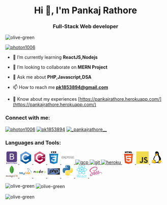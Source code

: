 <h1 align="center">Hi 👋, I'm Pankaj Rathore</h1>
<h3 align="center">Full-Stack Web developer</h3>

<p align="left"> <img src="https://komarev.com/ghpvc/?username=olive-green&label=Profile%20views&color=0e75b6&style=flat" alt="olive-green" /> </p>

<p align="left"> <a href="https://twitter.com/photon1006" target="blank"><img src="https://img.shields.io/twitter/follow/photon1006?logo=twitter&style=for-the-badge" alt="photon1006" /></a> </p>

- 🌱 I’m currently learning **ReactJS,Nodejs**

- 👯 I’m looking to collaborate on **MERN Project**

- 💬 Ask me about **PHP,Javascript,DSA**

- 📫 How to reach me **pk1853894@gmail.com**

- 📄 Know about my experiences [https://pankajrathore.herokuapp.com/](https://pankajrathore.herokuapp.com/)

<h3 align="left">Connect with me:</h3>
<p align="left">
<a href="https://twitter.com/photon1006" target="blank"><img align="center" src="https://raw.githubusercontent.com/rahuldkjain/github-profile-readme-generator/neutral-icons/src/images/icons/Social/twitter.svg" alt="photon1006" height="30" width="40" /></a>
<a href="https://linkedin.com/in/pk1853894" target="blank"><img align="center" src="https://raw.githubusercontent.com/rahuldkjain/github-profile-readme-generator/neutral-icons/src/images/icons/Social/linked-in-alt.svg" alt="pk1853894" height="30" width="40" /></a>
<a href="https://instagram.com/_pankajrathore__" target="blank"><img align="center" src="https://www.google.com/search?q=instagram+icon&rlz=1C1CHBD_enIN950IN950&sxsrf=ALeKk02OcqQqHkSTRf7MK9Fg8S6H7Feu5w:1620326471772&tbm=isch&source=iu&ictx=1&fir=q3ZUgxWpBjntZM%252Ci2QsVpjTeStHyM%252C_%253B6PT8FyLvDNc72M%252CiiiS58nAB1TXWM%252C_%253B_wCSlrAGloFKEM%252CAGfmP2zOJCqvvM%252C_%253Bz3nrk31o56W_JM%252Co-NIwnAd_VxnYM%252C_%253Bx2-C3jgh2VqlyM%252C8vdIDKzj6cL-2M%252C_%253Bh3TXliPvrsTcyM%252CtQs4kFVbZyy-7M%252C_%253BuySatD5ZIhI82M%252CqP90XnK_O26UcM%252C_%253BqpdWFnh1zdxIKM%252CUP4q0gsRPadNmM%252C_%253B4xVzJ-xQIwNeYM%252CRe6UV_o-Ued7YM%252C_%253BpqKgNhQs8n7hxM%252Cggvzgmz7SZZV5M%252C_%253BNNVlGTpW8jCYqM%252CpjKG9jMiomSwgM%252C_%253BcFMtl0jlT6hbiM%252CnJsJVuewAYVy-M%252C_%253BETJD-sH-odwz6M%252CpphkNFkKLBq2vM%252C_%253BhY7AzAtPfHszdM%252CD2M1wmRVbiUx0M%252C_%253BWEWZhkPeNMW32M%252CkRZHensaAu2umM%252C_&vet=1&usg=AI4_-kSXwBZxpDLGi0suAIYiAb9MN2U4ig&sa=X&ved=2ahUKEwiPp5S-2rXwAhXyjuYKHbTnDCgQ9QF6BAgREAE#imgrc=6PT8FyLvDNc72M" alt="_pankajrathore__" height="30" width="40" /></a>
</p>

<h3 align="left">Languages and Tools:</h3>
<p align="left"> <a href="https://getbootstrap.com" target="_blank"> <img src="https://raw.githubusercontent.com/devicons/devicon/master/icons/bootstrap/bootstrap-plain-wordmark.svg" alt="bootstrap" width="40" height="40"/> </a> <a href="https://www.cprogramming.com/" target="_blank"> <img src="https://raw.githubusercontent.com/devicons/devicon/master/icons/c/c-original.svg" alt="c" width="40" height="40"/> </a> <a href="https://www.w3schools.com/cpp/" target="_blank"> <img src="https://raw.githubusercontent.com/devicons/devicon/master/icons/cplusplus/cplusplus-original.svg" alt="cplusplus" width="40" height="40"/> </a> <a href="https://www.w3schools.com/css/" target="_blank"> <img src="https://raw.githubusercontent.com/devicons/devicon/master/icons/css3/css3-original-wordmark.svg" alt="css3" width="40" height="40"/> </a> <a href="https://expressjs.com" target="_blank"> <img src="https://raw.githubusercontent.com/devicons/devicon/master/icons/express/express-original-wordmark.svg" alt="express" width="40" height="40"/> </a> <a href="https://cloud.google.com" target="_blank"> <img src="https://www.vectorlogo.zone/logos/google_cloud/google_cloud-icon.svg" alt="gcp" width="40" height="40"/> </a> <a href="https://git-scm.com/" target="_blank"> <img src="https://www.vectorlogo.zone/logos/git-scm/git-scm-icon.svg" alt="git" width="40" height="40"/> </a> <a href="https://heroku.com" target="_blank"> <img src="https://www.vectorlogo.zone/logos/heroku/heroku-icon.svg" alt="heroku" width="40" height="40"/> </a> <a href="https://www.w3.org/html/" target="_blank"> <img src="https://raw.githubusercontent.com/devicons/devicon/master/icons/html5/html5-original-wordmark.svg" alt="html5" width="40" height="40"/> </a> <a href="https://developer.mozilla.org/en-US/docs/Web/JavaScript" target="_blank"> <img src="https://raw.githubusercontent.com/devicons/devicon/master/icons/javascript/javascript-original.svg" alt="javascript" width="40" height="40"/> </a> <a href="https://www.linux.org/" target="_blank"> <img src="https://raw.githubusercontent.com/devicons/devicon/master/icons/linux/linux-original.svg" alt="linux" width="40" height="40"/> </a> <a href="https://www.mongodb.com/" target="_blank"> <img src="https://raw.githubusercontent.com/devicons/devicon/master/icons/mongodb/mongodb-original-wordmark.svg" alt="mongodb" width="40" height="40"/> </a> <a href="https://www.mysql.com/" target="_blank"> <img src="https://raw.githubusercontent.com/devicons/devicon/master/icons/mysql/mysql-original-wordmark.svg" alt="mysql" width="40" height="40"/> </a> <a href="https://nodejs.org" target="_blank"> <img src="https://raw.githubusercontent.com/devicons/devicon/master/icons/nodejs/nodejs-original-wordmark.svg" alt="nodejs" width="40" height="40"/> </a> <a href="https://www.php.net" target="_blank"> <img src="https://raw.githubusercontent.com/devicons/devicon/master/icons/php/php-original.svg" alt="php" width="40" height="40"/> </a> <a href="https://www.python.org" target="_blank"> <img src="https://raw.githubusercontent.com/devicons/devicon/master/icons/python/python-original.svg" alt="python" width="40" height="40"/> </a> <a href="https://reactjs.org/" target="_blank"> <img src="https://raw.githubusercontent.com/devicons/devicon/master/icons/react/react-original-wordmark.svg" alt="react" width="40" height="40"/> </a> <a href="https://sass-lang.com" target="_blank"> <img src="https://raw.githubusercontent.com/devicons/devicon/master/icons/sass/sass-original.svg" alt="sass" width="40" height="40"/> </a> </p>

<p><img align="left" src="https://github-readme-stats.vercel.app/api/top-langs?username=olive-green&show_icons=true&locale=en&layout=compact" alt="olive-green" /></p>

<p>&nbsp;<img align="center" src="https://github-readme-stats.vercel.app/api?username=olive-green&show_icons=true&locale=en" alt="olive-green" /></p>

<p><img align="center" src="https://github-readme-streak-stats.herokuapp.com/?user=olive-green&" alt="olive-green" /></p>
